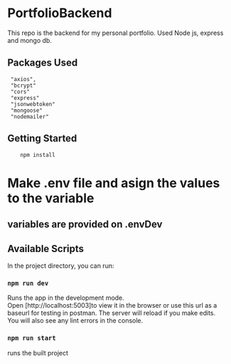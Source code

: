 # PortfolioBackend

This repo is the backend for my personal portfolio. Used Node js, express and mongo db.

## Packages Used

```
 "axios",
 "bcrypt"
 "cors"
 "express"
 "jsonwebtoken"
 "mongoose"
 "nodemailer"
```

## Getting Started

```
    npm install
```

# Make .env file and asign the values to the variable

## variables are provided on .envDev

## Available Scripts

In the project directory, you can run:

### `npm run dev`

Runs the app in the development mode.\
Open [http://localhost:5003]to view it in the browser or use this url as a baseurl for testing in postman.
The server will reload if you make edits.\
You will also see any lint errors in the console.

### `npm run start`

runs the built project
